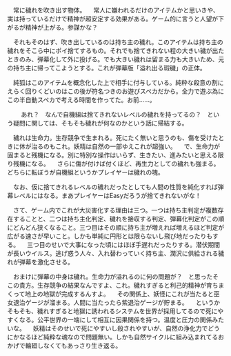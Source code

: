 　常に穢れを吹き出す物体。
　常人に嫌われるだけのアイテムかと思いきや、実は持っているだけで精神が超安定する効果がある。ゲーム的に言うと人望が下がるが精神が上がる。参謀かな？

　それもそのはず、吹き出しているのは持ち主の穢れ。このアイテムは持ち主の穢れをそこら中にポイ捨てするもの。それでも捨てきれない程の大きい穢が出たときのみ、弾幕化して外に投げる。でも大きい穢れは留まる力も大きいため、元の持ち主に帰ってこようとする。これが弾幕版「溢れ出る瑕穢」の正体。

　純狐はこのアイテムを概念化した上で相手に付与している。純粋な殺意の割にえらく回りくどいのはこの後が符名つきのお遊びスペカだから。全力で遊ぶ為にこの半自動スペカで考える時間を作ってた。お前……。

　
　あれ？　なんで自機組は捨てきれないレベルの穢れを持ってるの？　という疑問に関しては、そもそも穢れが何なのかという話に帰結する。

　穢れは生命力。生存競争で生まれる。死にたく無いと思うのも、傷を受けたときに体が治るのもこれ。妖精は自然の一部ゆえこれが超強い。
　で、生命力が固まると残機になる。別に特別な操作はいらず、生きたい、進みたいと思える限り残機になる。
　さらに傷が付けば付くほど、再生力としての穢れも強まる。どちらに転ぼうが自機組というかプレイヤーは穢れの塊。


　なお、仮に捨てきれるレベルの穢れだったとしても人間の性質を純化すれば弾幕レベルにはなる。まあプレイヤーはEasyだろうが捨てきれないがな！



　さて、ゲーム内でこれが大災害化する理由は三つ。一つは持ち主判定が複数存在することと、二つは持ち主化判定、穢れを接収する判定、弾幕化判定がこの順にどんどん狭くなること。三つ目はその順に持ち主が増えれば増えるほど判定が広がる速さが早いこと。しかも単純に円形とは限らないし飛び地だったりもする。
　三つ目のせいで大事になった頃にはほぼ手遅れだったりする。潜伏期間が長いウイルス。逃げ惑う人々、入れ替わっていく持ち主、潤沢に供給される穢れが弾幕を激化させる。

　おまけに弾幕の中身は穢れ。生命力が溢れるのに何の問題が？　と思ったそこの貴方。生存競争の結果なんですよ、これ。穢れすぎると利己的精神が育ちまくって地上の地獄が完成するんすよ。
　その関係上、妖怪にこれが当たると巫女退治ゲージが溜まる。人間に当たったら紫退治ゲージが貯まる。
　というかそもそも、穢れすぎると地獄に誘われるシステムを世界が採用してるので死にやすくなる。公平世界の一端にして相互に因果関係を持つ。温度と圧力の関係みたいな。
　妖精はそのせいで死にやすいし殺されやすいが、自然の浄化力でどうにかなるほど純粋な魂なので問題無い。しかも自然サイクルに組み込まれてるおかげで輪廻しなくてもあっさり生き返る。

